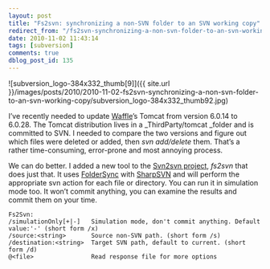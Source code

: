 ```yaml
---
layout: post
title: "Fs2svn: synchronizing a non-SVN folder to an SVN working copy"
redirect_from: "/fs2svn-synchronizing-a-non-svn-folder-to-an-svn-working-copy/"
date: 2010-11-02 11:43:14
tags: [subversion]
comments: true
dblog_post_id: 135
---
```


![subversion_logo-384x332_thumb[9]]({{ site.url }}/images/posts/2010/2010-11-02-fs2svn-synchronizing-a-non-svn-folder-to-an-svn-working-copy/subversion_logo-384x332_thumb92.jpg)

I’ve recently needed to update [Waffle](https://github.com/dblock/waffle/)’s Tomcat from version 6.0.14 to 6.0.28. The Tomcat distribution lives in a _ThirdParty/tomcat _folder and is committed to SVN. I needed to compare the two versions and figure out which files were deleted or added, then _svn add/delete_ them. That’s a rather time-consuming, error-prone and most annoying process.

We can do better. I added a new tool to the [Svn2svn project](https://github.com/dblock/svn2svn), _fs2svn_ that does just that. It uses [FolderSync](http://www.codeproject.com/KB/files/kratfoldersync.aspx) with [SharpSVN](https://github.com/AmpScm/SharpSvn) and will perform the appropriate svn action for each file or directory. You can run it in simulation mode too. It won’t commit anything, you can examine the results and commit them on your time.

```
Fs2Svn:
/simulationOnly[+|-]   Simulation mode, don't commit anything. Default value:'-' (short form /x)
/source:<string>       Source non-SVN path. (short form /s)
/destination:<string>  Target SVN path, default to current. (short form /d)
@<file>                Read response file for more options
```
